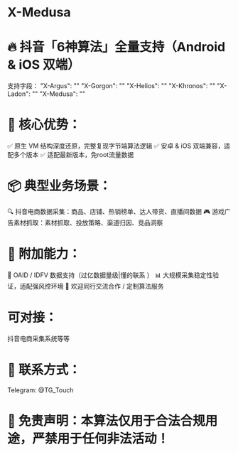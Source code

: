 # X-Medusa
# 🔥 抖音「6神算法」全量支持（Android & iOS 双端）
支持字段：
"X-Argus": ""
"X-Gorgon": ""
"X-Helios": ""
"X-Khronos": ""
"X-Ladon": ""
"X-Medusa": ""
# 🚀 核心优势：
✅ 原生 VM 结构深度还原，完整复现字节端算法逻辑
✅ 安卓 & iOS 双端兼容，适配多个版本
✅ 适配最新版本，免root流量数据

# 📦 典型业务场景：
🔍 抖音电商数据采集：商品、店铺、热销榜单、达人带货、直播间数据
🎮 游戏广告素材抓取：素材抓取、投放策略、渠道归因、竞品洞察

# 🧩 附加能力：
🎯 OAID / IDFV 数据支持（过亿数据量级|懂的联系 ）
📊 大规模采集稳定性验证，适配强风控环境
🤝 欢迎同行交流合作 / 定制算法服务
# 可对接：
抖音电商采集系统等等


# 📩 联系方式：
Telegram: @TG_Touch


# 🔐 免责声明：本算法仅用于合法合规用途，严禁用于任何非法活动！
